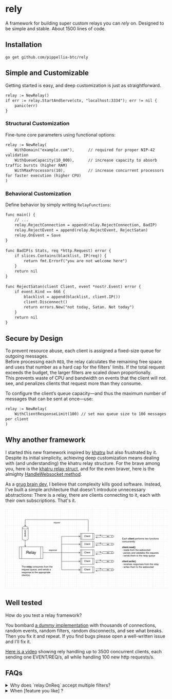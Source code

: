 # rely
A framework for building super custom relays you can *rely* on.
Designed to be simple and stable. About 1500 lines of code.

## Installation
```
go get github.com/pippellia-btc/rely
```

## Simple and Customizable
Getting started is easy, and deep customization is just as straightforward.

```golang
relay := NewRelay()
if err := relay.StartAndServe(ctx, "localhost:3334"); err != nil {
	panic(err)
}
```

### Structural Customization
Fine-tune core parameters using functional options:

```golang
relay := NewRelay(
    WithDomain("example.com"),      // required for proper NIP-42 validation
	WithQueueCapacity(10_000),   	// increase capacity to absorb traffic bursts (higher RAM)
	WithMaxProcessors(10),       	// increase concurrent processors for faster execution (higher CPU)
)
```

### Behavioral Customization

Define behavior by simply writing `RelayFunctions`:
```golang
func main() {
	// ...
	relay.RejectConnection = append(relay.RejectConnection, BadIP)
	relay.RejectEvent = append(relay.RejectEvent, RejectSatan)
	relay.OnEvent = Save
}

func BadIP(s Stats, req *http.Request) error {
	if slices.Contains(blacklist, IP(req)) {
		return fmt.Errorf("you are not welcome here")
	}
	return nil
}

func RejectSatan(client Client, event *nostr.Event) error {
	if event.Kind == 666 {
		blacklist = append(blacklist, client.IP())
		client.Disconnect()
		return errors.New("not today, Satan. Not today")
	}
	return nil
}
```

## Secure by Design

To prevent resource abuse, each client is assigned a fixed-size queue for outgoing messages.  
Before processing each `REQ`, the relay calculates the remaining free space and uses that number as a hard cap for the filters' limits. If the total request exceeds the budget, the larger filters are scaled down proportionally.  
This prevents waste of CPU and bandwidth on events that the client will not see, and penalizes clients that request more than they consume.

To configure the client’s queue capacity—and thus the maximum number of messages that can be sent at once—use:

```golang
relay := NewRelay(
    WithClientResponseLimit(100) // set max queue size to 100 messages per client
)
```


## Why another framework
I started this new framework inspired by [khatru](https://github.com/fiatjaf/khatru) but also frustrated by it.
Despite its initial simplicity, achieving deep customization means dealing with (and understanding) the khatru relay structure.
For the brave among you, here is the [khatru relay struct](https://github.com/fiatjaf/khatru/blob/master/relay.go#L54), and for the even braver, here is the almighty [HandleWebsocket method](https://github.com/fiatjaf/khatru/blob/master/handlers.go#L54).

As a [grug brain dev](https://grugbrain.dev/), I believe that complexity kills good software.
Instead, I've built a simple architecture that doesn't introduce unnecessary abstractions:
There is a relay, there are clients connecting to it, each with their own subscriptions. That's it.

![](architecture.png)

## Well tested
How do you test a relay framework?

You bombard [a dummy implementation](https://github.com/pippellia-btc/rely/blob/main/tests/random_test.go) with thousands of connections, random events, random filters, random disconnects, and see what breaks. Then you fix it and repeat. If you find bugs please open a well-written issue and I'll fix it.

[Here is a video](https://m.primal.net/QECM.mp4) showing rely handling up to 3500 concurrent clients, each sending one EVENT/REQ/s, all while handling 100 new http requests/s.

## FAQs

<details>
<summary>Why does `relay.OnReq` accept multiple filters?</summary>

Because I don't want to hide the fact that a REQ can contain multiple filters, and I want the user of the framework to deal with it.  
For example, he/she can decide to reject REQs that contain too many filters, or doing something like the following

```golang
func TooMany(client rely.Client, filters nostr.Filters) error {
    total := len(filters)
    for _, sub := range client.Subscriptions() {
        total += len(sub.Filters)
    }

    if total > 10 {
        client.Disconnect()
        return errors.New("rate-limited: too many open filters")
    }
    return nil
}
```
</details>

<details>
<summary>When [feature you like] ?</summary>

Open a well written issue and make a case for why it should be added. Keep in mind that, being a [grug brain dev](https://grugbrain.dev/), I believe:

> best weapon against complexity spirit demon is magic word: "no"

</details>
